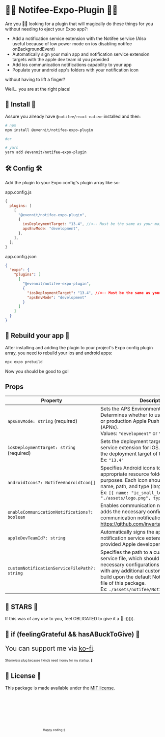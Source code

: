 <h1 >🪬👹 Notifee-Expo-Plugin 👹🪬</h1>

Are you 🫵🏻 looking for a plugin that will magically do these things for you without needing to eject your Expo app?:

- Add a notification service extension with the Notifee service (Also useful because of low power mode on ios disabling notifee onBackgroundEvent)
- Automatically sign your main app and notification service extension targets with the apple dev team id you provided
- Add ios communication notifications capability to your app
- Populate your android app's folders with your notification icon

without having to lift a finger?

Well... you are at the right place!

## 🛜 Install 🛜

Assure you already have `@notifee/react-native` installed and then:

```sh
# npm
npm install @evennit/notifee-expo-plugin

#or

# yarn
yarn add @evennit/notifee-expo-plugin
```

## 🛠️ Config 🛠️

Add the plugin to your Expo config's plugin array like so:

app.config.js

```js
{
  plugins: [
    [
      "@evennit/notifee-expo-plugin",
      {
        iosDeploymentTarget: "13.4", //<-- Must be the same as your main app target's ios deployment target
        apsEnvMode: "development",
      },
    ],
  ];
}
```

app.config.json

```json
{
  "expo": {
    "plugins": [
      [
        "@evennit/notifee-expo-plugin",
        {
          "iosDeploymentTarget": "13.4", //<-- Must be the same as your main app target's ios deployment target
          "apsEnvMode": "development"
        }
      ]
    ]
  }
}
```

## 🔨 Rebuild your app 🔨

After installing and adding the plugin to your project's Expo config plugin array, you need to rebuild your ios and android apps:

```sh
npx expo prebuild
```

Now you should be good to go!

## Props

| Property                                     | Description                                                                                                                                                                                                                                                                                              |
| -------------------------------------------- | -------------------------------------------------------------------------------------------------------------------------------------------------------------------------------------------------------------------------------------------------------------------------------------------------------- |
| `apsEnvMode: string` (required)              | Sets the APS Environment Entitlement. Determines whether to use the development or production Apple Push Notification service (APNs). <br/> Values: `"development"` or `"production"`                                                                                                                    |
| `iosDeploymentTarget: string` (required)     | Sets the deployment target of the notification service extension for iOS. This should match the deployment target of the main app. <br/>Ex: `"13.4"`                                                                                                                                                     |
| `androidIcons?: NotifeeAndroidIcon[]`        | Specifies Android icons to be added to the appropriate resource folders for notification purposes. Each icon should be defined with a name, path, and type (large or small). <br/>Ex: `[{ name: "ic_small_logo", path: "./assets/logo.png", type: "small" }]`                                            |
| `enableCommunicationNotifications?: boolean` | Enables communication notifications, which adds the necessary configurations for communication notifications as mentioned in https://github.com/invertase/notifee/pull/526.                                                                                                                              |
| `appleDevTeamId?: string`                    | Automatically signs the app and the notification service extension targets with the provided Apple developer team ID.                                                                                                                                                                                    |
| `customNotificationServiceFilePath?: string` | Specifies the path to a custom notification service file, which should already include the necessary configurations for Notifee along with any additional customizations. You can build upon the default NotificationService.m file of this package. <br/> Ex: `./assets/notifee/NotificationService.m`. |

## 🤩 STARS 🤩

If this was of any use to you, feel OBLIGATED to give it a 🌟 :))))).

## 💸 if (feelingGrateful && hasABuckToGive) 💸

<p style="font-size:1.5em;">You can support me via <a href="https://ko-fi.com/kevpug">ko-fi</a>.</p>

<p style="font-size:0.69em;">Shameless plug because I kinda need money for my startup. 🥺</p>

<h6></h6>

## 🪪 License 🪪

This package is made available under the [MIT license](https://github.com/evennit/notifee-expo-plugin/blob/main/LICENSE).

<p style="font-size:0.69em; margin:123px;">Happy coding :)</p>
